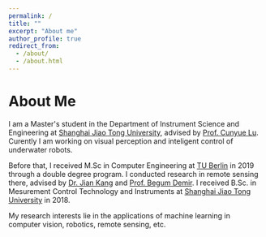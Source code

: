 ```yaml
---
permalink: /
title: ""
excerpt: "About me"
author_profile: true
redirect_from: 
  - /about/
  - /about.html
---
```


# About Me
I am a Master's student in the Department of Instrument Science and Engineering at [Shanghai Jiao Tong University](http://en.sjtu.edu.cn/), advised by [Prof. Cunyue Lu](http://english.seiee.sjtu.edu.cn/english/detail/843_847.htm). Curently I am working on visual perception and inteligent control of underwater robots.

Before that, I received M.Sc in Computer Engineering at [TU Berlin](https://www.tu.berlin/en/) in 2019 through a double degree program. I conducted research in remote sensing there, advised by [Dr. Jian Kang](https://jiankang1991.github.io/) and [Prof. Begum Demir](https://www.rsim.tu-berlin.de/menue/team/prof_dr_beguem_demir/). I received B.Sc. in Mesurement Control Technology and Instruments at [Shanghai Jiao Tong University](http://en.sjtu.edu.cn/) in 2018.

My research interests lie in the applications of machine learning in computer vision, robotics, remote sensing, etc.
